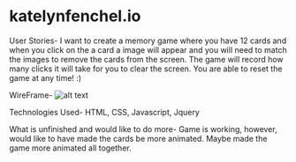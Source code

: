 # katelynfenchel.io

User Stories- 
	I want to create a memory game where you have 12 cards and when you click on the a card a image will appear and you will need to match the images to remove the cards from the screen. The game will record how many clicks it will take for you to clear the screen. You are able to reset the game at any time! :)

WireFrame-
![alt text]('./wireframe/wireframe.png')

Technologies Used-
HTML, CSS, Javascript, Jquery

What is unfinished and would like to do more-
	Game is working, however, would like to have made the cards be more animated. Maybe made the game more animated all together.  